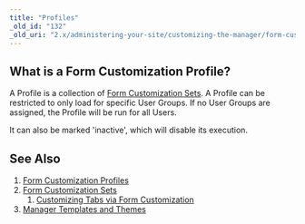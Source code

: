 ```yaml
---
title: "Profiles"
_old_id: "132"
_old_uri: "2.x/administering-your-site/customizing-the-manager/form-customization-profiles"
---
```


## What is a Form Customization Profile?

A Profile is a collection of [Form Customization Sets](building-sites/client-proofing/form-customization/sets "Form Customization Sets"). A Profile can be restricted to only load for specific User Groups. If no User Groups are assigned, the Profile will be run for all Users.

It can also be marked 'inactive', which will disable its execution.

## See Also

1. [Form Customization Profiles](building-sites/client-proofing/form-customization/profiles)
2. [Form Customization Sets](building-sites/client-proofing/form-customization/sets)
    1. [Customizing Tabs via Form Customization](building-sites/client-proofing/form-customization/tabs)
3. [Manager Templates and Themes](building-sites/client-proofing/custom-manager-themes)
